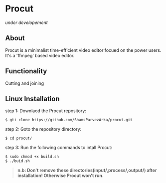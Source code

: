 # Procut
*under developement*

## About
Procut is a minimalist time-efficient video editor focued on the power users. It's a 'ffmpeg' based video editor.

## Functionality
Cutting and joining

## Linux Installation
step 1: Downlaod the Procut repository:

	$ gti clone https://github.com/ShamsParvezArka/procut.git
step 2: Goto the repository directory:

	$ cd procut/
step 3: Run the following commands to intall Procut:

	$ sudo chmod +x build.sh
	$ ./buid.sh

> **n.b: Don't remove these directories(input/,process/,output/) after installation! Otherwise Procut won't run.**


